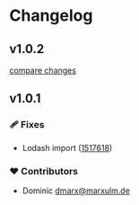 # Changelog


## v1.0.2

[compare changes](https://github.com/your-org/my-module/compare/v1.0.1...v1.0.2)

## v1.0.1


### 🩹 Fixes

- Lodash import ([1517618](https://github.com/your-org/my-module/commit/1517618))

### ❤️ Contributors

- Dominic <dmarx@marxulm.de>

